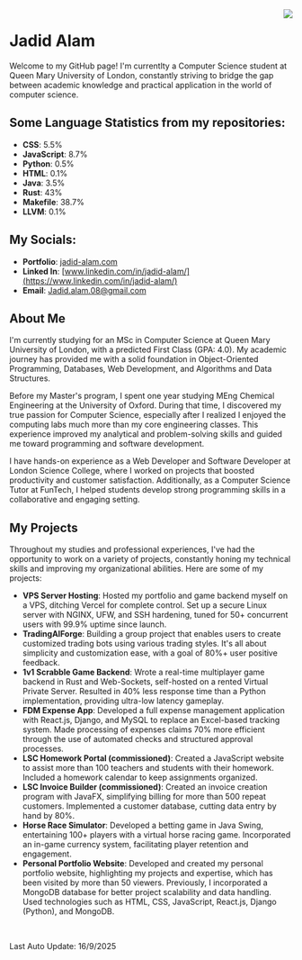 

<img align="right" src="https://visitor-badge.laobi.icu/badge?page_id=jwenjian.visitor-badge&left_color=blue&right_color=purple" />

# Jadid Alam

Welcome to my GitHub page! I'm currentlty a Computer Science student at Queen Mary University of London, constantly striving to bridge the gap between academic knowledge and practical application in the world of computer science.

## Some Language Statistics from my repositories:

* **CSS**: 5.5%
* **JavaScript**: 8.7%
* **Python**: 0.5%
* **HTML**: 0.1%
* **Java**: 3.5%
* **Rust**: 43%
* **Makefile**: 38.7%
* **LLVM**: 0.1%

## My Socials:
* **Portfolio**: [jadid-alam.com](https://www.jadid-alam.com/)
* **Linked In**: [www.linkedin.com/in/jadid-alam/](https://www.linkedin.com/in/jadid-alam/)
* **Email**: Jadid.alam.08@gmail.com

## About Me

I'm currently studying for an MSc in Computer Science at Queen Mary University of London, with a predicted First Class (GPA: 4.0). My academic journey has provided me with a solid foundation in Object-Oriented Programming, Databases, Web Development, and Algorithms and Data Structures.

Before my Master's program, I spent one year studying MEng Chemical Engineering at the University of Oxford. During that time, I discovered my true passion for Computer Science, especially after I realized I enjoyed the computing labs much more than my core engineering classes. This experience improved my analytical and problem-solving skills and guided me toward programming and software development.

I have hands-on experience as a Web Developer and Software Developer at London Science College, where I worked on projects that boosted productivity and customer satisfaction. Additionally, as a Computer Science Tutor at FunTech, I helped students develop strong programming skills in a collaborative and engaging setting.

## My Projects

Throughout my studies and professional experiences, I've had the opportunity to work on a variety of projects, constantly honing my technical skills and improving my organizational abilities. Here are some of my projects:

* **VPS Server Hosting**: Hosted my portfolio and game backend myself on a VPS, ditching Vercel for complete control. Set up a secure Linux server with NGINX, UFW, and SSH hardening, tuned for 50+ concurrent users with 99.9% uptime since launch.
* **TradingAIForge**: Building a group project that enables users to create customized trading bots using various trading styles. It's all about simplicity and customization ease, with a goal of 80%+ user positive feedback.
* **1v1 Scrabble Game Backend**: Wrote a real-time multiplayer game backend in Rust and Web-Sockets, self-hosted on a rented Virtual Private Server. Resulted in 40% less response time than a Python implementation, providing ultra-low latency gameplay.
* **FDM Expense App**: Developed a full expense management application with React.js, Django, and MySQL to replace an Excel-based tracking system. Made processing of expenses claims 70% more efficient through the use of automated checks and structured approval processes.
* **LSC Homework Portal (commissioned)**: Created a JavaScript website to assist more than 100 teachers and students with their homework. Included a homework calendar to keep assignments organized.
* **LSC Invoice Builder (commissioned)**: Created an invoice creation program with JavaFX, simplifying billing for more than 500 repeat customers. Implemented a customer database, cutting data entry by hand by 80%.
* **Horse Race Simulator**: Developed a betting game in Java Swing, entertaining 100+ players with a virtual horse racing game. Incorporated an in-game currency system, facilitating player retention and engagement.
* **Personal Portfolio Website**: Developed and created my personal portfolio website, highlighting my projects and expertise, which has been visited by more than 50 viewers. Previously, I incorporated a MongoDB database for better project scalability and data handling. Used technologies such as HTML, CSS, JavaScript, React.js, Django (Python), and MongoDB.

<br/>

Last Auto Update: 16/9/2025
